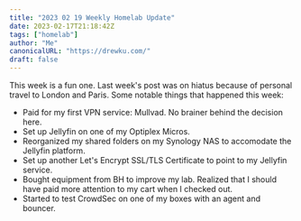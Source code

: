 ```yaml
---
title: "2023 02 19 Weekly Homelab Update"
date: 2023-02-17T21:18:42Z
tags: ["homelab"]
author: "Me"
canonicalURL: "https://drewku.com/"
draft: false
---
```


This week is a fun one. Last week's post was on hiatus because of personal travel to London and Paris. Some notable things that happened this week:

- Paid for my first VPN service: Mullvad. No brainer behind the decision here. 
- Set up Jellyfin on one of my Optiplex Micros. 
- Reorganized my shared folders on my Synology NAS to accomodate the Jellyfin platform. 
- Set up another Let's Encrypt SSL/TLS Certificate to point to my Jellyfin service.
- Bought equipment from BH to improve my lab. Realized that I should have paid more attention to my cart when I checked out. 
- Started to test CrowdSec on one of my boxes with an agent and bouncer.  
